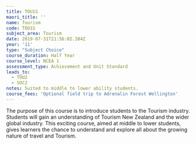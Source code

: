 ```yaml
---
title: TOU1S
maori_title: ''
name: Tourism
code: TOU1S
subject_area: Tourism
date: 2019-07-31T21:56:02.384Z
year: '11'
type: "Subject Choice"
course_duration: Half Year
course_level: NCEA 1
assessment_type: Achievement and Unit Standard
leads_to:
  - TOU2
  - SOC2
notes: Suited to middle to lower ability students.
course_fees: 'Optional field trip to Adrenalin Forest Wellington'
---
```

The purpose of this course is to introduce students to the Tourism industry. Students will gain an understanding of Tourism New Zealand and the wider global industry. This exciting course, aimed at middle to lower students, gives learners the chance to understand and explore all about the growing nature of travel and Tourism.

